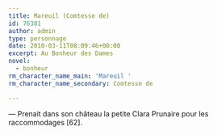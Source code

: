 ```yaml
---
title: Mareuil (Comtesse de)
id: 76381
author: admin
type: personnage
date: 2010-03-11T08:09:46+00:00
excerpt: Au Bonheur des Dames
novel:
  - bonheur
rm_character_name_main: 'Mareuil '
rm_character_name_secondary: Comtesse de

---
```

— Prenait dans son château la petite Clara Prunaire pour les raccommodages [62]. 